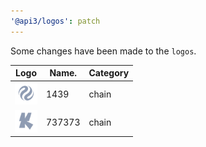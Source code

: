 ```yaml
---
'@api3/logos': patch
---
```


Some changes have been made to the `logos`.

| Logo                                                       | Name.  | Category |
| ---------------------------------------------------------- | ------ | -------- |
| <img src="./raw/chains/Chain1439.svg" width="36" alt="">   | 1439   | chain    |
| <img src="./raw/chains/Chain737373.svg" width="36" alt=""> | 737373 | chain    |